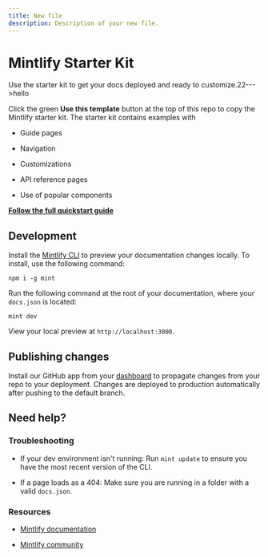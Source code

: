 ```yaml
---
title: New file
description: Description of your new file.
---
```


# Mintlify Starter Kit

Use the starter kit to get your docs deployed and ready to customize.22--->hello

Click the green **Use this template** button at the top of this repo to copy the Mintlify starter kit. The starter kit contains examples with

* Guide pages

* Navigation

* Customizations

* API reference pages

* Use of popular components

[**Follow the full quickstart guide**](https://starter.mintlify.com/quickstart)

## Development

Install the [Mintlify CLI](https://www.npmjs.com/package/mint) to preview your documentation changes locally. To install, use the following command:

```theme="github-light" theme="github-light" dark-theme="github-dark"
npm i -g mint
```

Run the following command at the root of your documentation, where your `docs.json` is located:

```theme="github-light" theme="github-light" dark-theme="github-dark"
mint dev
```

View your local preview at `http://localhost:3000`.

## Publishing changes

Install our GitHub app from your [dashboard](https://dashboard.mintlify.com/settings/organization/github-app) to propagate changes from your repo to your deployment. Changes are deployed to production automatically after pushing to the default branch.

## Need help?

### Troubleshooting

* If your dev environment isn't running: Run `mint update` to ensure you have the most recent version of the CLI.

* If a page loads as a 404: Make sure you are running in a folder with a valid `docs.json`.

### Resources

* [Mintlify documentation](https://mintlify.com/docs)

* [Mintlify community](https://mintlify.com/community)
